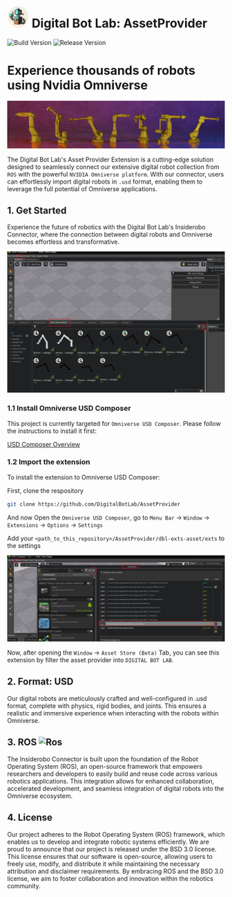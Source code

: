# <img src="Images/logo.png" alt="Logo" width="50" height="50"> Digital Bot Lab: AssetProvider

![Build Version](https://img.shields.io/badge/Build-v0.2-orange)
![Release Version](https://img.shields.io/badge/Release-v0.1-blue)

# Experience thousands of robots using Nvidia Omniverse

![preview](Images/preview.png)

The Digital Bot Lab's Asset Provider Extension is a cutting-edge solution designed to seamlessly connect our extensive digital robot collection from `ROS` with the powerful `NVIDIA Omniverse platform`. With our connector, users can effortlessly import digital robots in `.usd` format, enabling them to leverage the full potential of Omniverse applications.

## 1. Get Started

Experience the future of robotics with the Digital Bot Lab's Insiderobo Connector, where the connection between digital robots and Omniverse becomes effortless and transformative.

![store](Images/connector_store.png)

### 1.1 Install Omniverse USD Composer

This project is currently targeted for `Omniverse USD Composer`. Please follow the instructions to install it first:

[USD Composer Overview](https://docs.omniverse.nvidia.com/composer/latest/index.html#:~:text=NVIDIA%20Omniverse%E2%84%A2%20USD%20Composer,is%20based%20on%20Pixar's%20USD.)

### 1.2 Import the extension

To install the extension to Omniverse USD Composer:

First, clone the respository

```bash
git clone https://github.com/DigitalBotLab/AssetProvider
```

And now Open the `Omniverse USD Composer`, go to `Menu Bar` -> `Window` -> `Extensions` -> `Options` -> `Settings`

Add your `<path_to_this_repository>/AssetProvider/dbl-exts-asset/exts` to the settings

![Extension](Images/extension_import.png)

Now, after opening the `Window` -> `Asset Store (Beta)` Tab, you can see this extension by filter the asset provider into `DIGITAL BOT LAB`.


## 2. Format: USD

Our digital robots are meticulously crafted and well-configured in .usd format, complete with physics, rigid bodies, and joints. This ensures a realistic and immersive experience when interacting with the robots within Omniverse.

## 3. ROS <img src="https://upload.wikimedia.org/wikipedia/commons/b/bb/Ros_logo.svg" alt="Ros" width="70" height="70">

The Insiderobo Connector is built upon the foundation of the Robot Operating System (ROS), an open-source framework that empowers researchers and developers to easily build and reuse code across various robotics applications. This integration allows for enhanced collaboration, accelerated development, and seamless integration of digital robots into the Omniverse ecosystem.

## 4. License

Our project adheres to the Robot Operating System (ROS) framework, which enables us to develop and integrate robotic systems efficiently. We are proud to announce that our project is released under the BSD 3.0 license. This license ensures that our software is open-source, allowing users to freely use, modify, and distribute it while maintaining the necessary attribution and disclaimer requirements. By embracing ROS and the BSD 3.0 license, we aim to foster collaboration and innovation within the robotics community.




